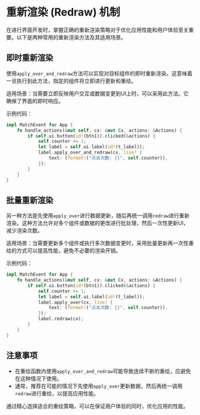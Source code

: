 # 重新渲染 (Redraw) 机制

在进行界面开发时，掌握正确的重新渲染策略对于优化应用性能和用户体验至关重要。以下是两种常用的重新渲染方法及其适用场景。

## 即时重新渲染

使用`apply_over_and_redraw`方法可以实现对目标组件的即时重新渲染。这意味着一旦执行到此方法，指定的组件将立即进行更新和重绘。

适用场景：当需要立即反映用户交互或数据变更到UI上时，可以采用此方法。它确保了界面的即时响应。

示例代码：

```rust
impl MatchEvent for App {
    fn handle_actions(&mut self, cx: &mut Cx, actions: &Actions) {
        if self.ui.button(id!(btn1)).clicked(&actions) {
            self.counter += 1;
            let label = self.ui.label(id!(t_label));
            label.apply_over_and_redraw(cx, live! {
                text: (format!("点击次数: {}", self.counter)),
            });
        }
    }
}
```

## 批量重新渲染

另一种方法是先使用`apply_over`进行数据更新，随后再统一调用`redraw`进行重新渲染。这种方法允许对多个组件或数据的更改进行批处理，然后一次性更新UI，减少渲染次数。

适用场景：当需要更新多个组件或执行多次数据变更时，采用批量更新再一次性重绘的方式可以提高性能，避免不必要的渲染开销。

示例代码：

```rust
impl MatchEvent for App {
    fn handle_actions(&mut self, cx: &mut Cx, actions: &Actions) {
        if self.ui.button(id!(btn1)).clicked(&actions) {
            self.counter += 1;
            let label = self.ui.label(id!(t_label));
            label.apply_over(cx, live! {
                text: (format!("点击次数: {}", self.counter)),
            });
            label.redraw(cx);
        }
    }
}
```

## 注意事项

- 在重绘函数内使用`apply_over_and_redraw`可能导致连续不断的重绘，应避免在这种情况下使用。
- 通常，推荐在可能的情况下先使用`apply_over`更新数据，然后再统一调用`redraw`进行重绘，以提高应用性能。

通过精心选择适合的重绘策略，可以在保证用户体验的同时，优化应用的性能。